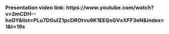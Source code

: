 <h3>Presentation video link: https://www.youtube.com/watch?v=2mCDH--hoDY&list=PLu7DGuIZ1pcDROtvu9K1EEQsGVxXFF3eN&index=1&t=19s</h3>
